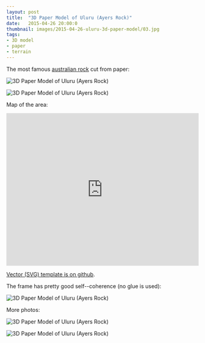 ```yaml
---
layout: post
title:  "3D Paper Model of Uluru (Ayers Rock)"
date:   2015-04-26 20:00:0
thumbnail: images/2015-04-26-uluru-3d-paper-model/03.jpg
tags:
- 3D model
- paper
- terrain
---
```


The most famous [australian rock](http://en.wikipedia.org/wiki/Uluru) cut from paper:

![3D Paper Model of Uluru (Ayers Rock)]({{site.baseurl}}/images/2015-04-26-uluru-3d-paper-model/01.jpg "3D Paper Model of Uluru (Ayers Rock)")

![3D Paper Model of Uluru (Ayers Rock)]({{site.baseurl}}/images/2015-04-26-uluru-3d-paper-model/uluru.gif "3D Paper Model of Uluru (Ayers Rock)")

Map of the area:

<iframe width="100%" height="400px" frameBorder="0" src="https://umap.openstreetmap.fr/en/map/uluru_37764?scaleControl=false&miniMap=false&scrollWheelZoom=true&zoomControl=true&allowEdit=false&moreControl=true&datalayersControl=true&onLoadPanel=undefined&captionBar=false"></iframe>

[Vector (SVG) template is on github](https://github.com/petervojtek/diy/tree/gh-pages/images/2015-04-26-uluru-3d-paper-model).

The frame has pretty good self--coherence (no glue is used):

![3D Paper Model of Uluru (Ayers Rock)]({{site.baseurl}}/images/2015-04-26-uluru-3d-paper-model/05.jpg "3D Paper Model of Uluru (Ayers Rock)")

More photos:

![3D Paper Model of Uluru (Ayers Rock)]({{site.baseurl}}/images/2015-04-26-uluru-3d-paper-model/02.jpg "3D Paper Model of Uluru (Ayers Rock)")

![3D Paper Model of Uluru (Ayers Rock)]({{site.baseurl}}/images/2015-04-26-uluru-3d-paper-model/03.jpg "3D Paper Model of Uluru (Ayers Rock)")



